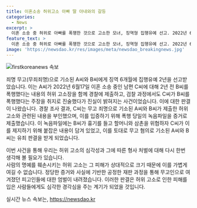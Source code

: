 ```yaml
---
title: 이혼소송 허위고소 아빠 딸 아내와의 갈등
categories:
  - News
excerpt: >
  이혼 소송 중 허위로 아빠를 폭행한 것으로 고소한 모녀, 징역형 집행유예 선고. 2022년 6월 무고 혐의로 기소된 A씨와 B씨에게 각각 징역 6개월, 집행유예 2년 선고. C씨의 녹음파일 증거로 진실 규명. A씨와 B씨의 공모로 밝혀진 무고 범행. 재판부 피고인들은 반성하지 않고 있다며 엄히 처벌 필요성 강조.
feature_text: >
  이혼 소송 중 허위로 아빠를 폭행한 것으로 고소한 모녀, 징역형 집행유예 선고. 2022년 6월 무고 혐의로 기소된 A씨와 B씨에게 각각 징역 6개월, 집행유예 2년 선고. C씨의 녹음파일 증거로 진실 규명. A씨와 B씨의 공모로 밝혀진 무고 범행. 재판부 피고인들은 반성하지 않고 있다며 엄히 처벌 필요성 강조.
image: 'https://newsdao.kr/res/images/meta/newsdao_breakingnews.jpg'
---
```


<p><img src="https://newsdao.kr/res/images/meta/newsdao_breakingnews.jpg" alt="firstkoreanews 속보" /></p>

<p>죄명 무고(무죄죄명)으로 기소된 A씨와 B씨에게 징역 6개월에 집행유예 2년을 선고받았습니다. 이는 A씨가 2022년 6월17일 이혼 소송 중인 남편 C씨에 대해 2년 전 B씨를 폭행했다는 내용의 허위 고소장을 함께 경찰에 제출하고, 검찰 과정에서도 C씨가 B씨를 폭행했다는 주장을 취지로 진술했다가 진실이 밝혀지는 사건이었습니다. 이에 대한 판결이 나왔습니다. 경찰 조사 결과, C씨는 무고 죄명으로 기소된 A씨와 B씨가 제출한 허위 고소와 관련된 내용을 부인했으며, 이를 입증하기 위해 폭행 당일의 녹음파일을 증거로 제출했습니다. 이 녹음파일에는 B씨가 흉기를 들고 할머니와 삼촌을 위협하자 C씨가 이를 제지하기 위해 붙잡은 내용이 담겨 있었고, 이를 토대로 무고 혐의로 기소된 A씨와 B씨는 유죄 판결을 받게 되었습니다.</p>

<p>이번 사건을 통해 우리는 허위 고소의 심각성과 그에 따른 형사 처벌에 대해 다시 한번 생각해 볼 필요가 있습니다. <br>
사람의 명예를 훼손시키는 허위 고소는 그 피해가 상대적으로 크기 때문에 이를 가볍게 여길 수 없습니다. 정당한 증거와 사실에 기반한 공정한 재판 과정을 통해 무고인으로 여겨졌던 피고인들에 대한 엄벌이 내려졌습니다. 이러한 판결은 허위 고소로 인한 피해를 입은 사람들에게도 심각한 경각심을 주는 계기가 되었을 것입니다.</p>
실시간 뉴스 속보는, <a href="https://newsdao.kr" rel="dofollow">https://newsdao.kr</a>


